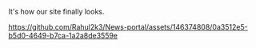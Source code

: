 It's how our site finally looks.

https://github.com/Rahul2k3/News-portal/assets/146374808/0a3512e5-b5d0-4649-b7ca-1a2a8de3559e

